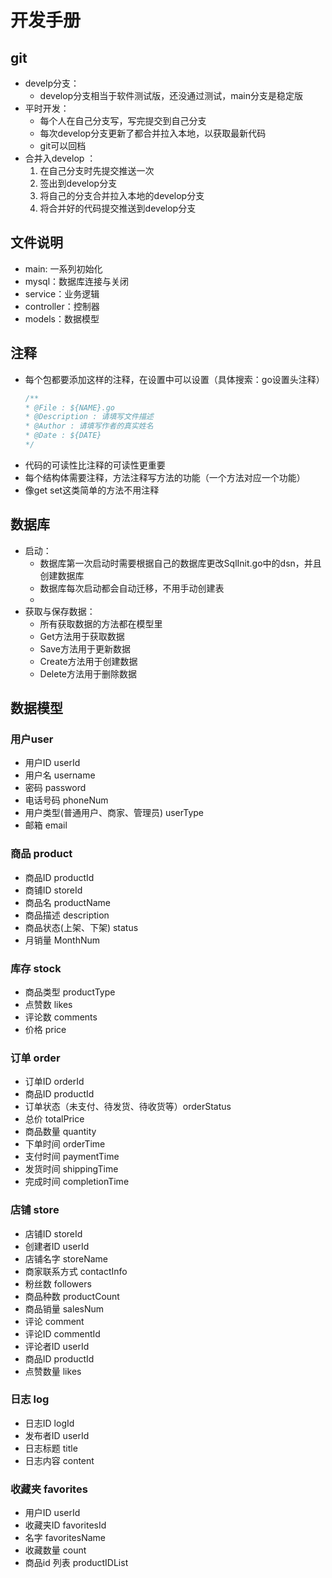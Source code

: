 # 开发手册
## git
- develp分支：
  - develop分支相当于软件测试版，还没通过测试，main分支是稳定版
- 平时开发：
  - 每个人在自己分支写，写完提交到自己分支
  - 每次develop分支更新了都合并拉入本地，以获取最新代码
  - git可以回档
- 合并入develop ：
  1. 在自己分支时先提交推送一次
  2. 签出到develop分支
  3. 将自己的分支合并拉入本地的develop分支
  4. 将合并好的代码提交推送到develop分支
## 文件说明
- main: 一系列初始化
- mysql：数据库连接与关闭 
- service：业务逻辑
- controller：控制器
- models：数据模型

## 注释
- 每个包都要添加这样的注释，在设置中可以设置（具体搜索：go设置头注释）
  ```go
  /**
  * @File : ${NAME}.go
  * @Description : 请填写文件描述
  * @Author : 请填写作者的真实姓名
  * @Date : ${DATE}
  */
- 代码的可读性比注释的可读性更重要
- 每个结构体需要注释，方法注释写方法的功能（一个方法对应一个功能）
- 像get set这类简单的方法不用注释

## 数据库
- 启动：
  - 数据库第一次启动时需要根据自己的数据库更改SqlInit.go中的dsn，并且创建数据库
  - 数据库每次启动都会自动迁移，不用手动创建表
  -
- 获取与保存数据：
  - 所有获取数据的方法都在模型里
  - Get方法用于获取数据
  - Save方法用于更新数据
  - Create方法用于创建数据
  - Delete方法用于删除数据

## 数据模型
### 用户user
* 用户ID userId
* 用户名 username
* 密码 password
* 电话号码 phoneNum
* 用户类型(普通用户、商家、管理员) userType
* 邮箱 email

### 商品 product
* 商品ID productId
* 商铺ID storeId
* 商品名 productName
* 商品描述 description
* 商品状态(上架、下架) status
* 月销量	MonthNum

### 库存 stock
* 商品类型 productType
* 点赞数 likes
* 评论数 comments
* 价格 price

### 订单 order
* 订单ID orderId
* 商品ID productId
* 订单状态（未支付、待发货、待收货等）orderStatus
* 总价 totalPrice
* 商品数量 quantity
* 下单时间 orderTime
* 支付时间 paymentTime
* 发货时间 shippingTime
* 完成时间 completionTime

### 店铺 store
* 店铺ID storeId
* 创建者ID userId
* 店铺名字 storeName
* 商家联系方式 contactInfo
* 粉丝数 followers
* 商品种数 productCount
* 商品销量 salesNum
* 评论 comment
* 评论ID commentId
* 评论者ID userId
* 商品ID productId
* 点赞数量 likes

### 日志 log
* 日志ID logId
* 发布者ID userId
* 日志标题 title
* 日志内容 content

### 收藏夹 favorites
* 用户ID userId
* 收藏夹ID favoritesId
* 名字 favoritesName
* 收藏数量 count
* 商品id 列表 productIDList